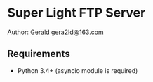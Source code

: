 Super Light FTP Server
======================

Author: [Gerald](http://geraldl.net) <gera2ld@163.com>

Requirements
------------
* Python 3.4+ (asyncio module is required)
